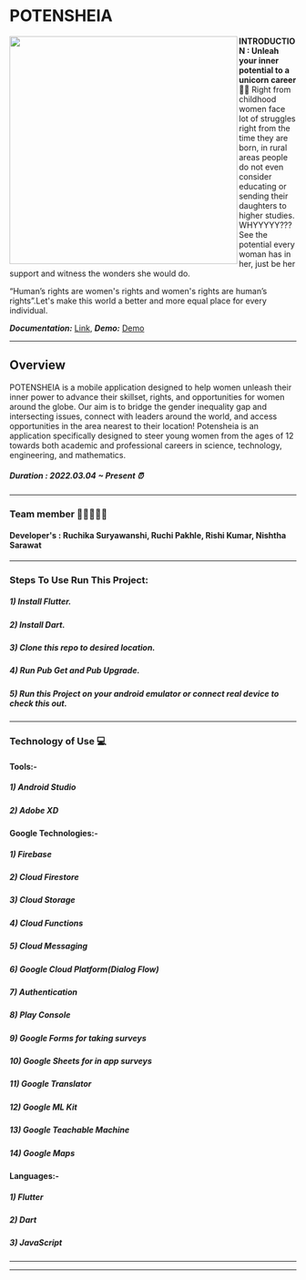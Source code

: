 # POTENSHEIA
<img width="400" align='left' src="https://user-images.githubusercontent.com/72685035/161909863-6cb34cad-b599-4e92-b0e4-a4a21c61df94.png">

**INTRODUCTION : Unleah your inner potential to a unicorn career👩‍💻**
Right from childhood women face lot of struggles right from the time they are born, in rural areas people do not even consider educating or sending their daughters to higher studies. WHYYYYY??? See the potential every woman has in her, just be her support and witness the wonders she would do. 

“Human’s rights are women's rights and women's rights are human’s rights”.Let's make this world a better and more equal place for every individual. 

***Documentation:*** [Link](https://docs.google.com/document/d/1TK-mvsFH1qj0Nv7qaaki02S6XT8BXRd08VnmvbGh9Kc/edit?usp=sharing), 
***Demo:*** [Demo](https://www.youtube.com/watch?v=Oas0X-P1j1g)



- - - -
## Overview
POTENSHEIA is a mobile application designed to help women unleash their inner power to advance their skillset, rights, and opportunities for women around the globe. Our aim is to bridge the gender inequality gap and intersecting issues, connect with leaders around the world, and access opportunities in the area nearest to their location! Potensheia is an application specifically designed to steer young women from the ages of 12 towards both academic and professional careers in science, technology, engineering, and mathematics. 

##### Duration : 2022.03.04 ~ Present ⏰
- - - -
### Team member 💁🏻‍♀️💁🏻
#### Developer's : Ruchika Suryawanshi, Ruchi Pakhle, Rishi Kumar, Nishtha Sarawat 

- - - -
### Steps To Use Run This Project:
##### 1) Install Flutter.
##### 2) Install Dart.
##### 3) Clone this repo to desired location.
##### 4) Run Pub Get and Pub Upgrade.
##### 5) Run this Project on your android emulator or connect real device to check this out.
- - - - 
### Technology of Use 💻
####  Tools:-
##### 1) Android Studio
##### 2) Adobe XD

#### Google Technologies:-
##### 1) Firebase
##### 2) Cloud Firestore
##### 3) Cloud Storage
##### 4) Cloud Functions
##### 5) Cloud Messaging
##### 6) Google Cloud Platform(Dialog Flow)
##### 7) Authentication
##### 8) Play Console
##### 9) Google Forms for taking surveys
##### 10) Google Sheets for in app surveys
##### 11) Google Translator
##### 12) Google ML Kit
##### 13) Google Teachable Machine
##### 14) Google Maps

#### Languages:-
##### 1) Flutter
##### 2) Dart
##### 3) JavaScript
- - -

- - -
